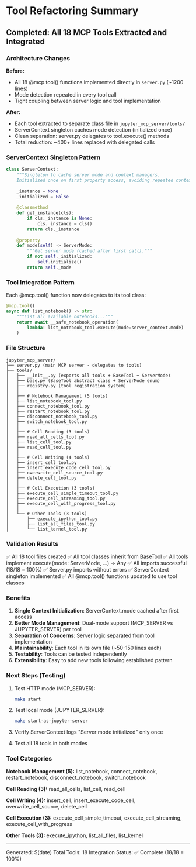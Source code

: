 <!--
  ~ Copyright (c) 2023-2024 Datalayer, Inc.
  ~
  ~ BSD 3-Clause License
-->

# Tool Refactoring Summary

## Completed: All 18 MCP Tools Extracted and Integrated

### Architecture Changes

**Before:**
- All 18 @mcp.tool() functions implemented directly in `server.py` (~1200 lines)
- Mode detection repeated in every tool call
- Tight coupling between server logic and tool implementation

**After:**
- Each tool extracted to separate class file in `jupyter_mcp_server/tools/`
- ServerContext singleton caches mode detection (initialized once)
- Clean separation: server.py delegates to tool.execute() methods
- Total reduction: ~400+ lines replaced with delegated calls

### ServerContext Singleton Pattern

```python
class ServerContext:
    """Singleton to cache server mode and context managers.
    Initialized once on first property access, avoiding repeated context detection."""
    
    _instance = None
    _initialized = False
    
    @classmethod
    def get_instance(cls):
        if cls._instance is None:
            cls._instance = cls()
        return cls._instance
    
    @property
    def mode(self) -> ServerMode:
        """Get server mode (cached after first call)."""
        if not self._initialized:
            self.initialize()
        return self._mode
```

### Tool Integration Pattern

Each @mcp.tool() function now delegates to its tool class:

```python
@mcp.tool()
async def list_notebook() -> str:
    """List all available notebooks..."""
    return await __safe_notebook_operation(
        lambda: list_notebook_tool.execute(mode=server_context.mode)
    )
```

### File Structure

```
jupyter_mcp_server/
├── server.py (main MCP server - delegates to tools)
├── tools/
│   ├── __init__.py (exports all tools + BaseTool + ServerMode)
│   ├── base.py (BaseTool abstract class + ServerMode enum)
│   ├── registry.py (tool registration system)
│   │
│   ├── # Notebook Management (5 tools)
│   ├── list_notebook_tool.py
│   ├── connect_notebook_tool.py
│   ├── restart_notebook_tool.py
│   ├── disconnect_notebook_tool.py
│   ├── switch_notebook_tool.py
│   │
│   ├── # Cell Reading (3 tools)
│   ├── read_all_cells_tool.py
│   ├── list_cell_tool.py
│   ├── read_cell_tool.py
│   │
│   ├── # Cell Writing (4 tools)
│   ├── insert_cell_tool.py
│   ├── insert_execute_code_cell_tool.py
│   ├── overwrite_cell_source_tool.py
│   ├── delete_cell_tool.py
│   │
│   ├── # Cell Execution (3 tools)
│   ├── execute_cell_simple_timeout_tool.py
│   ├── execute_cell_streaming_tool.py
│   ├── execute_cell_with_progress_tool.py
│   │
│   └── # Other Tools (3 tools)
│       ├── execute_ipython_tool.py
│       ├── list_all_files_tool.py
│       └── list_kernel_tool.py
```

### Validation Results

✅ All 18 tool files created
✅ All tool classes inherit from BaseTool
✅ All tools implement execute(mode: ServerMode, ...) -> Any
✅ All imports successful (18/18 = 100%)
✅ Server.py imports without errors
✅ ServerContext singleton implemented
✅ All @mcp.tool() functions updated to use tool classes

### Benefits

1. **Single Context Initialization**: ServerContext.mode cached after first access
2. **Better Mode Management**: Dual-mode support (MCP_SERVER vs JUPYTER_SERVER) per tool
3. **Separation of Concerns**: Server logic separated from tool implementation
4. **Maintainability**: Each tool in its own file (~50-150 lines each)
5. **Testability**: Tools can be tested independently
6. **Extensibility**: Easy to add new tools following established pattern

### Next Steps (Testing)

1. Test HTTP mode (MCP_SERVER):
   ```bash
   make start
   ```

2. Test local mode (JUPYTER_SERVER):
   ```bash
   make start-as-jupyter-server
   ```

3. Verify ServerContext logs "Server mode initialized" only once

4. Test all 18 tools in both modes

### Tool Categories

**Notebook Management (5):** list_notebook, connect_notebook, restart_notebook, disconnect_notebook, switch_notebook

**Cell Reading (3):** read_all_cells, list_cell, read_cell

**Cell Writing (4):** insert_cell, insert_execute_code_cell, overwrite_cell_source, delete_cell

**Cell Execution (3):** execute_cell_simple_timeout, execute_cell_streaming, execute_cell_with_progress

**Other Tools (3):** execute_ipython, list_all_files, list_kernel

---
Generated: $(date)
Total Tools: 18
Integration Status: ✅ Complete (18/18 = 100%)
